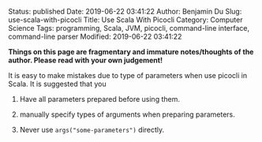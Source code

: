 Status: published
Date: 2019-06-22 03:41:22
Author: Benjamin Du
Slug: use-scala-with-picocli
Title: Use Scala With Picocli
Category: Computer Science
Tags: programming, Scala, JVM, picocli, command-line interface, command-line parser
Modified: 2019-06-22 03:41:22

**Things on this page are fragmentary and immature notes/thoughts of the author. Please read with your own judgement!**

It is easy to make mistakes due to type of parameters when use picocli in Scala.
It is suggested that you

1. Have all parameters prepared before using them.

2. manually specify types of arguments when preparing parameters.

3. Never use `args("some-parameters")` directly. 
